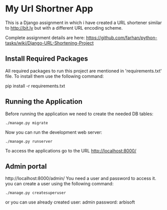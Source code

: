 # My Url Shortner App

This is a Django assignment in which i have created a URL shortener similar
to http://bit.ly but with a different URL encoding scheme.

Complete assignment details are here:
https://github.com/farhan/python-tasks/wiki/Django-URL-Shortening-Project

## Install Required Packages

All required packages to run this project are mentioned in 'requirements.txt' file.
To install them use the following command:

pip install -r requirements.txt


## Running the Application

Before running the application we need to create the needed DB tables:

    ./manage.py migrate

Now you can run the development web server:

    ./manage.py runserver

To access the applications go to the URL <http://localhost:8000/>


## Admin portal

http://localhost:8000/admin/
You need a user and password to access it.
you can create a user using the following command:

    ./manage.py createsuperuser

or you can use already created
user: admin
password: arbisoft